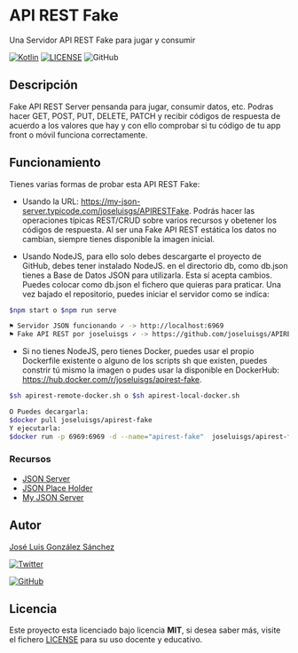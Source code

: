 # API REST Fake

Una Servidor API REST Fake para jugar y consumir

[![Kotlin](https://img.shields.io/badge/API-REST-blue)](https://www.bbvaapimarket.com/es/mundo-api/api-rest-que-es-y-cuales-son-sus-ventajas-en-el-desarrollo-de-proyectos/)
[![LICENSE](https://img.shields.io/badge/Lisence-MIT-green)](https://github.com/joseluisgs/APIRESTFake/blob/master/LICENSE)
![GitHub](https://img.shields.io/github/last-commit/joseluisgs/APIRESTFake)

## Descripción

Fake API REST Server pensanda para jugar, consumir datos, etc.
Podras hacer GET, POST, PUT, DELETE, PATCH y recibir códigos de respuesta de acuerdo a los valores que hay y con ello comprobar si tu código de tu app front o móvil funciona correctamente.

## Funcionamiento

Tienes varias formas de probar esta API REST Fake:

- Usando la URL: https://my-json-server.typicode.com/joseluisgs/APIRESTFake. Podrás hacer las operaciones típicas REST/CRUD sobre varios recursos y obetener los códigos de respuesta. Al ser una Fake API REST estática los datos no cambian, siempre tienes disponible la imagen inicial.

- Usando NodeJS, para ello solo debes descargarte el proyecto de GitHub, debes tener instalado NodeJS. en el directorio db, como db.json tienes a Base de Datos JSON para utilizarla. Esta sí acepta cambios. Puedes colocar como db.json el fichero que quieras para praticar. Una vez bajado el repositorio, puedes iniciar el servidor como se indica:

```bash
$npm start o $npm run serve

⚑ Servidor JSON funcionando ✓ -> http://localhost:6969
⚑ Fake API REST por joseluisgs ✓ -> https://github.com/joseluisgs/APIRESTFake
```

- Si no tienes NodeJS, pero tienes Docker, puedes usar el propio Dockerfile existente o alguno de los scripts sh que existen, puedes constrir tú mismo la imagen o pudes usar la disponible en DockerHub: https://hub.docker.com/r/joseluisgs/apirest-fake.

```bash
$sh apirest-remote-docker.sh o $sh apirest-local-docker.sh

O Puedes decargarla:
$docker pull joseluisgs/apirest-fake
Y ejecutarla:
$docker run -p 6969:6969 -d --name="apirest-fake"  joseluisgs/apirest-fake:latest
```

### Recursos

- [JSON Server](https://github.com/typicode/json-server)
- [JSON Place Holder](https://jsonplaceholder.typicode.com)
- [My JSON Server](https://my-json-server.typicode.com/)

## Autor

[José Luis González Sánchez](https://twitter.com/joseluisgonsan)

[![Twitter](https://img.shields.io/twitter/follow/joseluisgonsan?style=social)](https://twitter.com/joseluisgonsan)

[![GitHub](https://img.shields.io/github/followers/joseluisgs?style=social)](https://github.com/joseluisgs)

## Licencia

Este proyecto esta licenciado bajo licencia **MIT**, si desea saber más, visite el fichero [LICENSE](https://github.com/joseluisgs/APIRESTFake/blob/master/LICENSE) para su uso docente y educativo.
